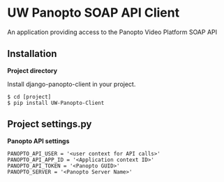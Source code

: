 UW Panopto SOAP API Client
===========================

An application providing access to the Panopto Video Platform SOAP API

Installation
------------

**Project directory**

Install django-panopto-client in your project.

    $ cd [project]
    $ pip install UW-Panopto-Client

Project settings.py
------------------

**Panopto API settings**

    PANOPTO_API_USER = '<user context for API calls>'
    PANOPTO_API_APP_ID = '<Application context ID>'
    PANOPTO_API_TOKEN = '<Panopto GUID>'
    PANOPTO_SERVER = '<Panopto Server Name>'
